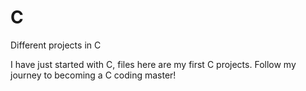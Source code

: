 # C
Different projects in C

I have just started with C, files here are my first C projects. Follow my journey to becoming a C coding master!
